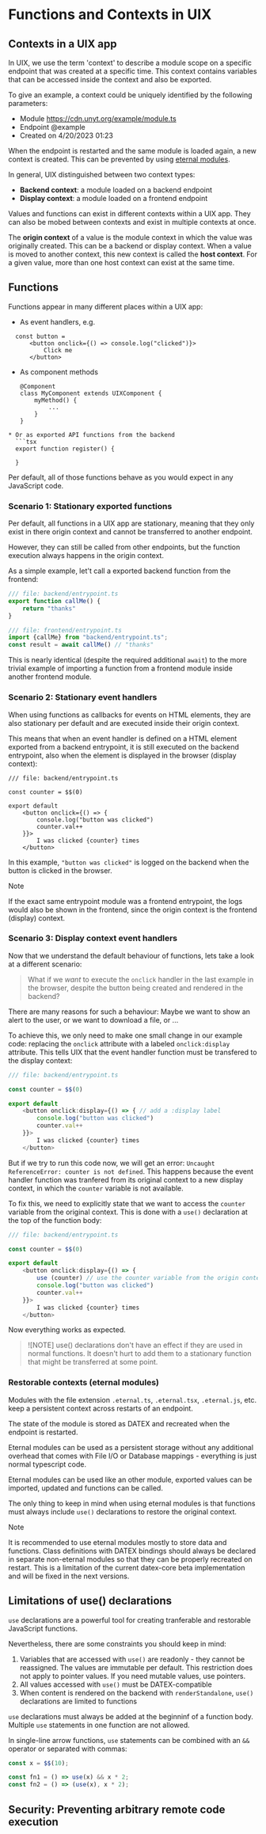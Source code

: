 # Functions and Contexts in UIX

## Contexts in a UIX app

In UIX, we use the term 'context' to describe a module scope on a specific endpoint that
was created at a specific time. 
This context contains variables that can be accessed inside the context and also be exported.

To give an example, a context could be uniquely identified by the following parameters:
  * Module https://cdn.unyt.org/example/module.ts
  * Endpoint @example
  * Created on 4/20/2023 01:23

When the endpoint is restarted and the same module is loaded again,
a new context is created. This can be prevented by using [eternal modules](#restorable-contexts-eternal-modules).

In general, UIX distinguished between two context types:

 * **Backend context**: a module loaded on a backend endpoint
 * **Display context**: a module loaded on a frontend endpoint

Values and functions can exist in different contexts within a UIX app. They can also be mobed between contexts and exist
in multiple contexts at once.

The **origin context** of a value is the module context in which the value was originally created. This can be a backend or display context.
When a value is moved to another context, this new context is called the **host context**.
For a given value, more than one host context can exist at the same time.

## Functions

Functions appear in many different places within a UIX app: 
 * As event handlers, e.g.
  ```tsx
	const button = 
		<button onclick={() => console.log("clicked")}>
			Click me
		</button>
  ```
 * As component methods
  	```tsx
	@Component
	class MyComponent extends UIXComponent {
		myMethod() {
			...
		}
	}
  ```
 * Or as exported API functions from the backend
 	```tsx
	export function register() {

	}
  ```

Per default, all of those functions behave as you would expect in any JavaScript code.


### Scenario 1: Stationary exported functions

Per default, all functions in a UIX app are stationary, meaning that they only exist
in there origin context and cannot be transferred to another endpoint.

However, they can still be called from other endpoints, but the function execution always
happens in the origin context.

As a simple example, let't call a exported backend function from the frontend:
```ts
/// file: backend/entrypoint.ts
export function callMe() {
	return "thanks"
}
```
```ts
/// file: frontend/entrypoint.ts
import {callMe} from "backend/entrypoint.ts";
const result = await callMe() // "thanks"
```

This is nearly identical (despite the required additional `await`) to the more trivial example of 
importing a function from a frontend module inside another frontend module.


### Scenario 2: Stationary event handlers

When using functions as callbacks for events on HTML elements, they
are also stationary per default and are executed inside their origin context.

This means that when an event handler is defined on a HTML element exported from a backend entrypoint,
it is still executed on the backend entrypoint, also when the element is displayed in the browser (display context):

```tsx
/// file: backend/entrypoint.ts

const counter = $$(0)

export default 
	<button onclick={() => {
		console.log("button was clicked")
		counter.val++
	}}>
		I was clicked {counter} times
	</button>
```
In this example, `"button was clicked"` is logged on the backend when the button is clicked in the browser.

> [!NOTE]
> If the exact same entrypoint module was a frontend entrypoint, the logs would also be shown in the frontend,
> since the origin context is the frontend (display) context.


### Scenario 3: Display context event handlers

Now that we understand the default behaviour of functions, lets take a look at a
different scenario: 

> What if we *want* to execute the `onclick` handler in the last
> example in the browser, despite the button being created and rendered in the
> backend?

There are many reasons for such a behaviour: Maybe we want to show an alert to the user,
or we want to download a file, or ...

To achieve this, we only need to make one small change in our example code: replacing
the `onclick` attribute with a labeled `onclick:display` attribute.
This tells UIX that the event handler function must be transfered to the display context:

```ts
/// file: backend/entrypoint.ts

const counter = $$(0)

export default 
	<button onclick:display={() => { // add a :display label
		console.log("button was clicked")
		counter.val++
	}}>
		I was clicked {counter} times
	</button>
```

But if we try to run this code now, we will get an error: `Uncaught ReferenceError: counter is not defined`.
This happens because the event handler function was tranfered from its original context to a new display context,
in which the `counter` variable is not available.

To fix this, we need to explicitly state that we want to access the `counter` variable from the original context.
This is done with a `use()` declaration at the top of the function body:
```ts
/// file: backend/entrypoint.ts

const counter = $$(0)

export default 
	<button onclick:display={() => {
		use (counter) // use the counter variable from the origin context
		console.log("button was clicked")
		counter.val++
	}}>
		I was clicked {counter} times
	</button>
```

Now everything works as expected.


> ![NOTE]
> use() declarations don't have an effect if they are used in normal functions. 
> It doesn't hurt to add them to a stationary function that might be transferred
> at some point.

### Restorable contexts (eternal modules)

Modules with the file extension `.eternal.ts`, `.eternal.tsx`, `.eternal.js`, etc.
keep a persistent context across restarts of an endpoint.

The state of the module is stored as DATEX and recreated when the endpoint is
restarted.

Eternal modules can be used as a persistent storage without any additional overhead that comes with
File I/O or Database mappings - everything is just normal typescript code.

Eternal modules can be used like an other module, exported values can be imported, updated and
functions can be called.

The only thing to keep in mind when using eternal modules is that functions must always include `use()`
declarations to restore the original context.

> [!NOTE]
> It is recommended to use eternal modules mostly to store data and functions.
> Class definitions with DATEX bindings should always be declared in separate non-eternal
> modules so that they can be properly recreated on restart. This is a limitation of the current datex-core
> beta implementation and will be fixed in the next versions.

## Limitations of use() declarations

`use` declarations are a powerful tool for creating tranferable and restorable JavaScript functions.

Nevertheless, there are some constraints you should keep in mind:
 1) Variables that are accessed with `use()` are readonly - they cannot be reassigned. The values are immutable per default. This restriction does not apply to pointer values. If you need mutable values, use pointers.
 2) All values accessed with `use()` must be DATEX-compatible
 3) When content is rendered on the backend with `renderStandalone`, `use()` declarations are limited to functions

`use` declarations must always be added at the beginninf of a function body.
Multiple `use` statements in one function are not allowed.

In single-line arrow functions, `use` statements can be combined with an `&&` operator or separated with commas:

```ts
const x = $$(10);

const fn1 = () => use(x) && x * 2;
const fn2 = () => (use(x), x * 2);
```

## Security: Preventing arbitrary remote code execution